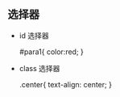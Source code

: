 


## 选择器

* id 选择器  

    #para1{
        color:red;
    }

* class 选择器

    .center{
        text-align: center;
    }

